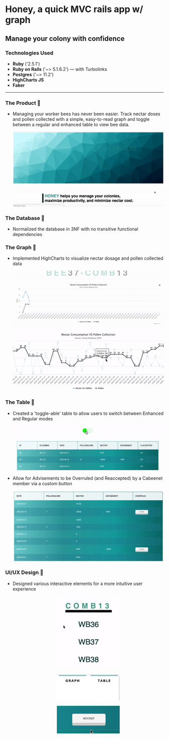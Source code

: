 # Honey, a quick MVC rails app w/ graph
## Manage your colony with confidence

### Technologies Used
* **Ruby** ('2.5.1')
* **Ruby on Rails** ('~> 5.1.6.2') — with Turbolinks
* **Postgres** ('~> 11.2')
* **HighCharts JS**
* **Faker**

---

### The Product 🐝
- Managing your worker bees has never been easier. Track nectar doses and pollen collected with a simple, easy-to-read graph and toggle between a regular and enhanced table to view bee data.
    <p align="center">
        <img src="app/assets/images/index_page.gif">
    </p> 
### The Database 🐝
- Normalized the database in 3NF with no transitive functional dependencies

### The Graph 🐝
- Implemented HighCharts to visualize nectar dosage and pollen collected data
  <p align="center">
      <img src="app/assets/images/graph_grow.gif">
  </p> 
  <p align="center">
      <img src="app/assets/images/graph_highlight.gif">
  </p> 

### The Table 🐝
- Created a 'toggle-able' table to allow users to switch between Enhanced and Regular modes
  <p align="center">
      <img src="app/assets/images/table_toggle.gif">
  </p>
- Allow for Advisements to be Overruled (and Reaccepted) by a Cabeenet member via a custom button
    <p align="center">
        <img src="app/assets/images/overrule_button.gif">
    </p>

### UI/UX Design 🐝
- Designed various interactive elements for a more intuitive user experience
    <div className='design-gifs'>
        <p align="center" >
            <img src="app/assets/images/hover_underline.gif" width=200>
        </p> 
        <p align="center">
            <img src="app/assets/images/nav_bar.gif" width=200>
        </p>  
        <p align="center">
            <img src="app/assets/images/accept_button.gif" width=200>
        </p> 
    </div>

